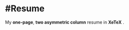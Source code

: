 #Resume
=========================

My **one-page**, **two asymmetric column** resume in **XeTeX** .
